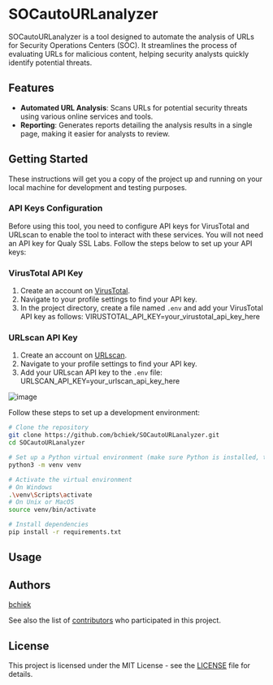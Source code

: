 
# SOCautoURLanalyzer

SOCautoURLanalyzer is a tool designed to automate the analysis of URLs for Security Operations Centers (SOC). It streamlines the process of evaluating URLs for malicious content, helping security analysts quickly identify potential threats.

## Features

- **Automated URL Analysis**: Scans URLs for potential security threats using various online services and tools.
- **Reporting**: Generates reports detailing the analysis results in a single page, making it easier for analysts to review.

## Getting Started

These instructions will get you a copy of the project up and running on your local machine for development and testing purposes.

### API Keys Configuration

Before using this tool, you need to configure API keys for VirusTotal and URLscan to enable the tool to interact with these services. You will not need an API key for Qualy SSL Labs. Follow the steps below to set up your API keys:

### VirusTotal API Key

1. Create an account on [VirusTotal](https://www.virustotal.com/).
2. Navigate to your profile settings to find your API key.
3. In the project directory, create a file named `.env` and add your VirusTotal API key as follows: VIRUSTOTAL_API_KEY=your_virustotal_api_key_here

### URLscan API Key

1. Create an account on [URLscan](https://urlscan.io/).
2. Navigate to your profile settings to find your API key.
3. Add your URLscan API key to the `.env` file: URLSCAN_API_KEY=your_urlscan_api_key_here

![image](https://github.com/bchiek/SOCautoURLanalyzer/assets/99049187/18f8610a-727b-44eb-84e4-c7bacebba564)

Follow these steps to set up a development environment:

```bash
# Clone the repository
git clone https://github.com/bchiek/SOCautoURLanalyzer.git
cd SOCautoURLanalyzer

# Set up a Python virtual environment (make sure Python is installed, this project was built with 3.12)
python3 -m venv venv

# Activate the virtual environment
# On Windows
.\venv\Scripts\activate
# On Unix or MacOS
source venv/bin/activate

# Install dependencies
pip install -r requirements.txt

```

## Usage

## Authors

[bchiek](https://github.com/bchiek)

See also the list of [contributors](https://github.com/bchiek/SOCautoURLanalyzer/contributors) who participated in this project.

## License

This project is licensed under the MIT License - see the [LICENSE](https://github.com/bchiek/SOCautoURLanalyzer/blob/main/LICENSE) file for details.

